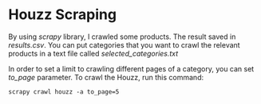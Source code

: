 # Houzz Scraping
By using *scrapy* library, I crawled some products. The result saved in *results.csv*. You can put categories that you want to crawl the relevant products in a text file called *selected_categories.txt*


In order to set a limit to crawling different pages of a category, you can set *to_page* parameter. To crawl the Houzz, run this command: 

```
scrapy crawl houzz -a to_page=5
```
